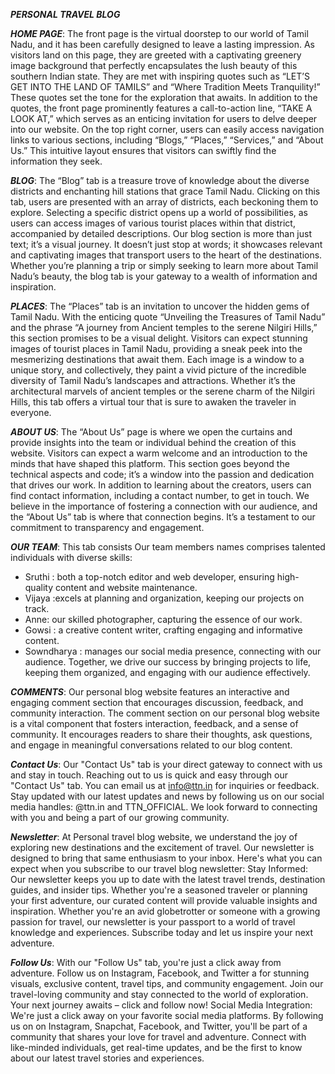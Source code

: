 ***PERSONAL TRAVEL BLOG***

***HOME PAGE***:
The front page is the virtual doorstep to our world of Tamil Nadu, and it has been carefully designed to leave a lasting impression. As visitors land on this page, they are greeted with a captivating greenery image background that perfectly encapsulates the lush beauty of this southern Indian state. They are met with inspiring quotes such as “LET’S GET INTO THE LAND OF TAMILS” and “Where Tradition Meets Tranquility!” These quotes set the tone for the exploration that awaits.
In addition to the quotes, the front page prominently features a call-to-action line, “TAKE A LOOK AT,” which serves as an enticing invitation for users to delve deeper into our website. On the top right corner, users can easily access navigation links to various sections, including “Blogs,” “Places,” “Services,” and “About Us.” This intuitive layout ensures that visitors can swiftly find the information they seek.

***BLOG***:
The “Blog” tab is a treasure trove of knowledge about the diverse districts and enchanting hill stations that grace Tamil Nadu. Clicking on this tab, users are presented with an array of districts, each beckoning them to explore. Selecting a specific district opens up a world of possibilities, as users can access images of various tourist places within that district, accompanied by detailed descriptions.
Our blog section is more than just text; it’s a visual journey. It doesn’t just stop at words; it showcases relevant and captivating images that transport users to the heart of the destinations. Whether you’re planning a trip or simply seeking to learn more about Tamil Nadu’s beauty, the blog tab is your gateway to a wealth of information and inspiration.

***PLACES***:
The “Places” tab is an invitation to uncover the hidden gems of Tamil Nadu. With the enticing quote “Unveiling the Treasures of Tamil Nadu” and the phrase “A journey from Ancient temples to the serene Nilgiri Hills,” this section promises to be a visual delight. Visitors can expect stunning images of tourist places in Tamil Nadu, providing a sneak peek into the mesmerizing destinations that await them.
Each image is a window to a unique story, and collectively, they paint a vivid picture of the incredible diversity of Tamil Nadu’s landscapes and attractions. Whether it’s the architectural marvels of ancient temples or the serene charm of the Nilgiri Hills, this tab offers a virtual tour that is sure to awaken the traveler in everyone.

***ABOUT US***:
The “About Us” page is where we open the curtains and provide insights into the team or individual behind the creation of this website. Visitors can expect a warm welcome and an introduction to the minds that have shaped this platform. This section goes beyond the technical aspects and code; it’s a window into the passion and dedication that drives our work.
In addition to learning about the creators, users can find contact information, including a contact number, to get in touch. We believe in the importance of fostering a connection with our audience, and the “About Us” tab is where that connection begins. It’s a testament to our commitment to transparency and engagement.

***OUR TEAM***:
This tab consists Our team members names comprises talented individuals with diverse skills:
- Sruthi : both a top-notch editor and web developer, ensuring high-quality content and website maintenance.
- Vijaya :excels at planning and organization, keeping our projects on track.
- Anne: our skilled photographer, capturing the essence of our work.
- Gowsi : a creative content writer, crafting engaging and informative content.
- Sowndharya : manages our social media presence, connecting with our audience.
Together, we drive our success by bringing projects to life, keeping them organized, and engaging with our audience effectively.

***COMMENTS***:
Our personal blog website features an interactive and engaging comment section that encourages discussion, feedback, and community interaction.
The comment section on our personal blog website is a vital component that fosters interaction, feedback, and a sense of community. It encourages readers to share their thoughts, ask questions, and engage in meaningful conversations related to our blog content.

***Contact Us***:
Our "Contact Us" tab is your direct gateway to connect with us and stay in touch.
Reaching out to us is quick and easy through our "Contact Us" tab. You can email us at info@ttn.in for inquiries or feedback. Stay updated with our latest updates and news by following us on our social media handles: @ttn.in and TTN_OFFICIAL. We look forward to connecting with you and being a part of our growing community.

***Newsletter***:
At Personal travel blog website, we understand the joy of exploring new destinations and the excitement of travel. Our newsletter is designed to bring that same enthusiasm to your inbox. Here's what you can expect when you subscribe to our travel blog newsletter:
Stay Informed: Our newsletter keeps you up to date with the latest travel trends, destination guides, and insider tips. Whether you're a seasoned traveler or planning your first adventure, our curated content will provide valuable insights and inspiration.
Whether you're an avid globetrotter or someone with a growing passion for travel, our newsletter is your passport to a world of travel knowledge and experiences. Subscribe today and let us inspire your next adventure.

***Follow Us***: 
With our "Follow Us" tab, you're just a click away from adventure. Follow us on Instagram, Facebook, and Twitter a for stunning visuals, exclusive content, travel tips, and community engagement. Join our travel-loving community and stay connected to the world of exploration. Your next journey awaits – click and follow now!
Social Media Integration: We're just a click away on your favorite social media platforms. By following us on  on Instagram, Snapchat, Facebook, and Twitter, you'll be part of a community that shares your love for travel and adventure. Connect with like-minded individuals, get real-time updates, and be the first to know about our latest travel stories and experiences.

